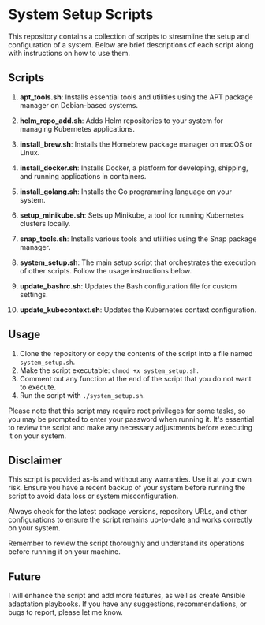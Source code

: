 # System Setup Scripts

This repository contains a collection of scripts to streamline the setup and configuration of a system. Below are brief descriptions of each script along with instructions on how to use them.

## Scripts

1. **apt_tools.sh**: Installs essential tools and utilities using the APT package manager on Debian-based systems.

2. **helm_repo_add.sh**: Adds Helm repositories to your system for managing Kubernetes applications.

3. **install_brew.sh**: Installs the Homebrew package manager on macOS or Linux.

4. **install_docker.sh**: Installs Docker, a platform for developing, shipping, and running applications in containers.

5. **install_golang.sh**: Installs the Go programming language on your system.

6. **setup_minikube.sh**: Sets up Minikube, a tool for running Kubernetes clusters locally.

7. **snap_tools.sh**: Installs various tools and utilities using the Snap package manager.

8. **system_setup.sh**: The main setup script that orchestrates the execution of other scripts. Follow the usage instructions below.

9. **update_bashrc.sh**: Updates the Bash configuration file for custom settings.

10. **update_kubecontext.sh**: Updates the Kubernetes context configuration.

## Usage

1. Clone the repository or copy the contents of the script into a file named `system_setup.sh`.
2. Make the script executable: `chmod +x system_setup.sh`.
3. Comment out any function at the end of the script that you do not want to execute.
4. Run the script with `./system_setup.sh`.

Please note that this script may require root privileges for some tasks, so you may be prompted to enter your password when running it. It's essential to review the script and make any necessary adjustments before executing it on your system.

## Disclaimer

This script is provided as-is and without any warranties. Use it at your own risk. Ensure you have a recent backup of your system before running the script to avoid data loss or system misconfiguration.

Always check for the latest package versions, repository URLs, and other configurations to ensure the script remains up-to-date and works correctly on your system.

Remember to review the script thoroughly and understand its operations before running it on your machine.

## Future

I will enhance the script and add more features, as well as create Ansible adaptation playbooks. If you have any suggestions, recommendations, or bugs to report, please let me know.

